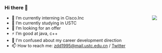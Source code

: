 ### Hi there 👋

<img align="right" src="https://github-readme-stats.vercel.app/api?username=zhangddjs&show_icons=true&icon_color=0366d6&text_color=24292e&bg_color=ffffff&hide_title=true" />

- 🔭 I’m currently interning in Cisco.Inc
- 🌱 I’m currently studying in USTC
- 👯 I’m looking for an offer
- ⚡ I’m good at java, c++
- 🤔 I'm confused about my career development direction
- 📫 How to reach me: [zdd1995@mail.ustc.edu.cn](mailto:zdd1995@mail.ustc.edu.cn) / [Twitter](https://twitter.com/covfefe_zdd)

<!--
**zhangddjs/zhangddjs** is a ✨ _special_ ✨ repository because its `README.md` (this file) appears on your GitHub profile.

Here are some ideas to get you started:

- 🔭 I’m currently working on ...
- 🌱 I’m currently learning ...
- 👯 I’m looking to collaborate on ...
- 🤔 I’m looking for help with ...
- 💬 Ask me about ...
- 📫 How to reach me: ...
- 😄 Pronouns: ...
- ⚡ Fun fact: ...
-->
